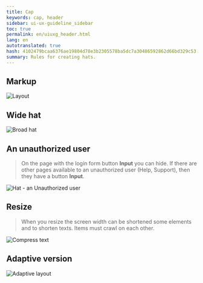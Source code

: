 ```yaml
---
title: Cap
keywords: cap, header
sidebar: ui-ux-guideline_sidebar
toc: true
permalink: en/uiuxg_header.html
lang: en
autotranslated: true
hash: 4102479bcaa6376ae19804d78e3b2305578ba5dc7a30486592862d66bd329c53
summary: Rules for creating hats.
---
```


## Markup

![Layout](/images/pages/guides/ui-ux-guideline/uiuxg_header/1.png)

## Wide hat

![Broad hat](/images/pages/guides/ui-ux-guideline/uiuxg_header/2.png)

## An unauthorized user

>On the page with the login form button **Input** you can hide. If there are other pages available to an unauthorized user (Help, Support), then they have a button **Input**.

![Hat - an Unauthorized user](/images/pages/guides/ui-ux-guideline/uiuxg_header/3.png)

## Resize

>When you resize the screen width can be shortened some elements and to shorten texts. Items must crawl on each other.

![Compress text](/images/pages/guides/ui-ux-guideline/uiuxg_header/4.png)

## Adaptive version

![Adaptive layout](/images/pages/guides/ui-ux-guideline/uiuxg_header/5.png)



